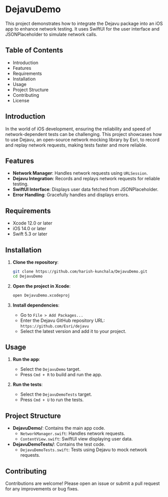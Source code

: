 # DejavuDemo

This project demonstrates how to integrate the Dejavu package into an iOS app to enhance network testing. It uses SwiftUI for the user interface and JSONPlaceholder to simulate network calls.

## Table of Contents
- Introduction
- Features
- Requirements
- Installation
- Usage
- Project Structure
- Contributing
- License

## Introduction

In the world of iOS development, ensuring the reliability and speed of network-dependent tests can be challenging. This project showcases how to use Dejavu, an open-source network mocking library by Esri, to record and replay network requests, making tests faster and more reliable.

## Features

- **Network Manager**: Handles network requests using `URLSession`.
- **Dejavu Integration**: Records and replays network requests for reliable testing.
- **SwiftUI Interface**: Displays user data fetched from JSONPlaceholder.
- **Error Handling**: Gracefully handles and displays errors.

## Requirements

- Xcode 12.0 or later
- iOS 14.0 or later
- Swift 5.3 or later

## Installation

1. **Clone the repository**:
   ```sh
   git clone https://github.com/harish-kunchala/DejavuDemo.git
   cd DejavuDemo
   ```

2. **Open the project in Xcode**:
   ```sh
   open DejavuDemo.xcodeproj
   ```

3. **Install dependencies**:
   - Go to `File > Add Packages...`
   - Enter the Dejavu GitHub repository URL: `https://github.com/Esri/dejavu`
   - Select the latest version and add it to your project.

## Usage

1. **Run the app**:
   - Select the `DejavuDemo` target.
   - Press `Cmd + R` to build and run the app.

2. **Run the tests**:
   - Select the `DejavuDemoTests` target.
   - Press `Cmd + U` to run the tests.

## Project Structure

- **DejavuDemo/**: Contains the main app code.
  - `NetworkManager.swift`: Handles network requests.
  - `ContentView.swift`: SwiftUI view displaying user data.
- **DejavuDemoTests/**: Contains the test code.
  - `DejavuDemoTests.swift`: Tests using Dejavu to mock network requests.

## Contributing

Contributions are welcome! Please open an issue or submit a pull request for any improvements or bug fixes.
